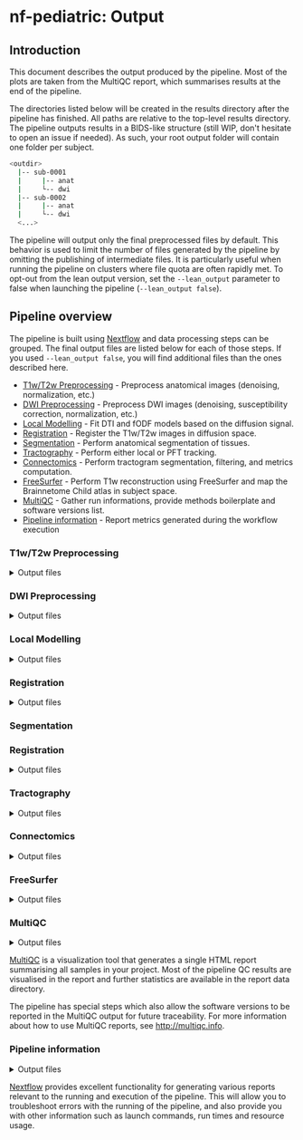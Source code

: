 # nf-pediatric: Output

## Introduction

This document describes the output produced by the pipeline. Most of the plots are taken from the MultiQC report, which summarises results at the end of the pipeline.

The directories listed below will be created in the results directory after the pipeline has finished. All paths are relative to the top-level results directory. The pipeline outputs results in a BIDS-like structure (still WIP, don't hesitate to open an issue if needed). As such, your root output folder will contain one folder per subject.

```bash
<outdir>
  |-- sub-0001
  |     |-- anat
  |     └-- dwi
  |-- sub-0002
  |     |-- anat
  |     └-- dwi
  <...>
```

The pipeline will output only the final preprocessed files by default. This behavior is used to limit the number of files generated by the pipeline by omitting the publishing of intermediate files. It is particularly useful when running the pipeline on clusters where file quota are often rapidly met. To opt-out from the lean output version, set the `--lean_output` parameter to false when launching the pipeline (`--lean_output false`).

## Pipeline overview

The pipeline is built using [Nextflow](https://www.nextflow.io/) and data processing steps can be grouped. The final output files are listed below for each of those steps. If you used `--lean_output false`, you will find additional files than the ones described here.

- [T1w/T2w Preprocessing](#t1wt2w-preprocessing) - Preprocess anatomical images (denoising, normalization, etc.)
- [DWI Preprocessing](#dwi-preprocessing) - Preprocess DWI images (denoising, susceptibility correction, normalization, etc.)
- [Local Modelling](#local-modelling) - Fit DTI and fODF models based on the diffusion signal.
- [Registration](#registration) - Register the T1w/T2w images in diffusion space.
- [Segmentation](#segmentation) - Perform anatomical segmentation of tissues.
- [Tractography](#tractography) - Perform either local or PFT tracking.
- [Connectomics](#connectomics) - Perform tractogram segmentation, filtering, and metrics computation.
- [FreeSurfer](#freesurfer) - Perform T1w reconstruction using FreeSurfer and map the Brainnetome Child atlas in subject space.
- [MultiQC](#multiqc) - Gather run informations, provide methods boilerplate and software versions list.
- [Pipeline information](#pipeline-information) - Report metrics generated during the workflow execution

### T1w/T2w Preprocessing

<details markdown="1">
<summary>Output files</summary>

- `anat/`
  - `*_space-orig_desc-preproc_T1w.nii.gz`: Final preprocessed T1w image in original space.
  - `*_space-orig_desc-T1w_mask.nii.gz`: Final brain mask in original space.
  - `*_space-orig_desc-preproc_T2w.nii.gz`: Final preprocessed T2w image in original space.

</details>

### DWI Preprocessing

<details markdown="1">
<summary>Output files</summary>

- `dwi/`
  - `*_space-orig_desc-preproc_dwi.nii.gz`: Final preprocessed DWI image in original space.
  - `*_space-orig_desc-preproc_dwi.bval`: Final b-values file.
  - `*_space-orig_desc-preproc_dwi.bvec`: Final corrected b-vectors file.
  - `*_space-orig_desc-preproc_b0.nii.gz`: Final preprocessed B0 image.
  - `*_space-orig_desc-brain_mask.nii.gz`: Final brain mask in original space.

</details>

### Local Modelling

<details markdown="1">
<summary>Output files</summary>

- `dwi/`
  - `*_space-orig_ad.nii.gz`: Axial Diffusivity map.
  - `*_space-orig_rd.nii.gz`: Radial Diffusivity map.
  - `*_space-orig_md.nii.gz`: Mean Diffusivity map.
  - `*_space-orig_fa.nii.gz`: Fractional Anisotropy map.
  - `*_space-orig_mode.nii.gz`: Mode map.
  - `*_space-orig_ga.nii.gz`: Geodesic Anisometry map.
  - `*_space-orig_tensor.nii.gz`: Tensor map.
  - `*_space-orig_rgb.nii.gz`: RGB map.
  - `*_space-orig_fodf.nii.gz`: Fiber oriented distribution functions (fODF).
  - `*_space-orig_afd_max.nii.gz`: Maximum apparent fiber density (AFD) map.
  - `*_space-orig_afd_sum.nii.gz`: Sum of the AFD map.
  - `*_space-orig_afd_total.nii.gz`: AFD total map.
  - `*_space-orig_peaks.nii.gz`: fODF peaks.

</details>

### Registration

<details markdown="1">
<summary>Output files</summary>

- `anat/`
  - `*_from-{T2w,T1w}_to-dwi_affine.mat`: Affine transform from T1w/T2w space to diffusion space.
  - `*_from-{T2w,T1w}_to-dwi_warp.nii.gz`: Non-linear transform from T1w/T2w space to diffusion space.
  - `*_from-dwi_to-{T2w,T1w}_warp.nii.gz`: Non-linear transform from diffusion space to T1w/T2w space.
  - `*_space-diff_desc-preproc_{T2w,T1w}.nii.gz`: Preprocessed T1w/T2w image in diffusion space.

</details>

### Segmentation

### Registration

<details markdown="1">
<summary>Output files</summary>

- `anat/`
  - `*_space-diff_label-WM_mask.nii.gz`: WM mask in diffusion space.
  - `*_space-diff_label-GM_mask.nii.gz`: GM mask in diffusion space.
  - `*_space-diff_label-CSF_mask.nii.gz`: CSF mask in diffusion space.
  - `*_space-diff_label-WM_probseg.nii.gz`: WM probability map in diffusion space.
  - `*_space-diff_label-GM_probseg.nii.gz`: GM probability map in diffusion space.
  - `*_space-diff_label-CSF_probseg.nii.gz`: CSF probability map in diffusion space.

</details>

### Tractography

<details markdown="1">
<summary>Output files</summary>

- `dwi/`
  - `*_space-diff_desc-local_tracking.nii.gz`: Whole-brain tractogram using local tractography.
  - `*_space-orig_desc-pft_tracking.nii.gz`: Whole-brain tractogram using PFT tractography.
  - `*_space-diff_label-exclude_desc-pft_probseg.nii.gz`: Exclude probability map for PFT tracking.
  - `*_space-diff_label-include_desc-pft_probseg.nii.gz`: Include probability map for PFT tracking.
  - `*_space-diff_label-seeding_desc-local_mask.nii.gz`: Seeding mask for local tracking.
  - `*_space-diff_label-tracking_desc-local_mask.nii.gz`: Tracking mask for local tracking.
  - `*_space-diff_label-seeding_desc-pft_mask.nii.gz`: Seeding mask for PFT tracking.

</details>

### Connectomics

<details markdown="1">
<summary>Output files</summary>

- `dwi/`
  - `*_space-diff_desc-filtered_tracking.{trk,h5}`: Filtered whole-brain tractogram.
  - `*_space-orig_desc-preproc_tracking.h5`: Final preprocessed decomposed whole-brain tractogram.
  - `*.npy`: Connectivity matrices for all supplied metrics.
  - `*.png`: Connectivity matrices visualized as pngs.

- `anat/`
  - `*_space-diff_seg-BrainnetomeChild_dseg.nii.gz`: Atlas labels in diffusion space. Name of the atlas might changed depending on which one is used.

</details>

### FreeSurfer
<details markdown="1">
<summary>Output files</summary>

- `anat/`
  - `*_{reconall,fastsurfer}`: FreeSurfer style output folder for either reconall or fastsurfer.
  - `*_space-orig_seg-BrainnetomeChild_desc-labels.json`: JSON file containing the labels information.
  - `*_space-orig_seg-BrainnetomeChild_desc-labels.txt`: Text file containing the labels information.
  - `*_space-orig_seg-BrainnetomeChild_dseg.nii.gz`: Atlas label file in subject original space.
  - `*_space-orig_seg-BrainnetomeChild_dseg_dilated`: Dilated atlas label file in subject original space.
  - `*_space-orig_seg-BrainnetomeChild_stat-subcortical.stats`: Subcortical statistics file.
  - `*_space-orig_seg-BrainnetomeChild_stat-lh.stats`: Left hemisphere statistics file.
  - `*_space-orig_seg-BrainnetomeChild_stat-rh.stats`: Right hemisphere statistics file.

</details>

### MultiQC

<details markdown="1">
<summary>Output files</summary>

- `multiqc/`
  - `multiqc_report.html`: a standalone HTML file that can be viewed in your web browser.
  - `multiqc_data/`: directory containing parsed statistics from the different tools used in the pipeline.
  - `multiqc_plots/`: directory containing static images from the report in various formats.

</details>

[MultiQC](http://multiqc.info) is a visualization tool that generates a single HTML report summarising all samples in your project. Most of the pipeline QC results are visualised in the report and further statistics are available in the report data directory.

The pipeline has special steps which also allow the software versions to be reported in the MultiQC output for future traceability. For more information about how to use MultiQC reports, see <http://multiqc.info>.

### Pipeline information

<details markdown="1">
<summary>Output files</summary>

- `pipeline_info/`
  - Reports generated by Nextflow: `execution_report.html`, `execution_timeline.html`, `execution_trace.txt` and `pipeline_dag.dot`/`pipeline_dag.svg`.
  - Reports generated by the pipeline: `pipeline_report.html`, `pipeline_report.txt` and `software_versions.yml`. The `pipeline_report*` files will only be present if the `--email` / `--email_on_fail` parameter's are used when running the pipeline.
  - Reformatted samplesheet files used as input to the pipeline: `samplesheet.valid.csv`.
  - Parameters used by the pipeline run: `params.json`.

</details>

[Nextflow](https://www.nextflow.io/docs/latest/tracing.html) provides excellent functionality for generating various reports relevant to the running and execution of the pipeline. This will allow you to troubleshoot errors with the running of the pipeline, and also provide you with other information such as launch commands, run times and resource usage.
